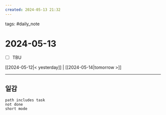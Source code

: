 ```yaml
---  
created: 2024-05-13 21:32  
---  
```

tags: #daily_note  
  
# 2024-05-13  
- [ ] TBU  
  
  
[[2024-05-12|< yesterday]] | [[2024-05-14|tomorrow >]]  
  
---  
## 일감
```tasks  
path includes task  
not done  
short mode  
```
